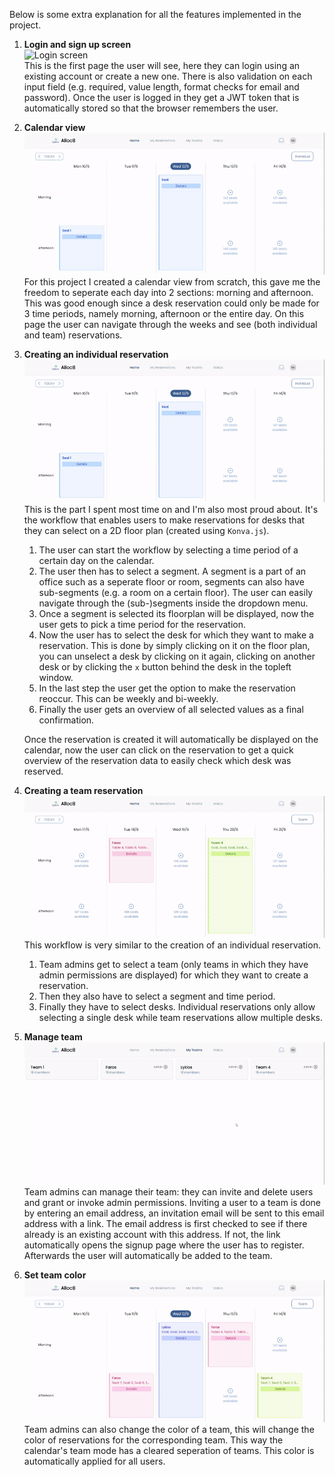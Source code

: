 Below is some extra explanation for all the features implemented in the project.

1. **Login and sign up screen**  
   ![Login screen](1_login.gif)  
   This is the first page the user will see, here they can login using an existing account or create a new one. There is also validation on each input field (e.g. required, value length, format checks for email and password).
   Once the user is logged in they get a JWT token that is automatically stored so that the browser remembers the user.

2. **Calendar view**  
   ![Calendar view](2_calendar.gif)  
   For this project I created a calendar view from scratch, this gave me the freedom to seperate each day into 2 sections: morning and afternoon. This was good enough since a desk reservation could only be made for 3 time periods,
   namely morning, afternoon or the entire day. On this page the user can navigate through the weeks and see (both individual and team) reservations.

3. **Creating an individual reservation**  
   ![Individual reservation](3_individual_reservation.gif)  
   This is the part I spent most time on and I'm also most proud about. It's the workflow that enables users to make reservations for desks that they can select on a 2D floor plan (created using `Konva.js`).
   1. The user can start the workflow by selecting a time period of a certain day on the calendar.
   2. The user then has to select a segment. A segment is a part of an office such as a seperate floor or room, segments can also have sub-segments (e.g. a room on a certain floor). The user can easily navigate through the (sub-)segments inside the dropdown menu.
   3. Once a segment is selected its floorplan will be displayed, now the user gets to pick a time period for the reservation.
   4. Now the user has to select the desk for which they want to make a reservation. This is done by simply clicking on it on the floor plan, you can unselect a desk by clicking on it again, clicking on another desk or by clicking the `x` button behind the desk in the topleft window.
   5. In the last step the user get the option to make the reservation reoccur. This can be weekly and bi-weekly.
   6. Finally the user gets an overview of all selected values as a final confirmation.
  
   Once the reservation is created it will automatically be displayed on the calendar, now the user can click on the reservation to get a quick overview of the reservation data to easily check which desk was reserved.

4. **Creating a team reservation**  
   ![Team reservation](4_team_reservation.gif)  
   This workflow is very similar to the creation of an individual reservation.
   1. Team admins get to select a team (only teams in which they have admin permissions are displayed) for which they want to create a reservation.
   2. Then they also have to select a segment and time period.
   3. Finally they have to select desks. Individual reservations only allow selecting a single desk while team reservations allow multiple desks.
  
5. **Manage team**  
  ![Manage team](5_manage_team.gif)  
  Team admins can manage their team: they can invite and delete users and grant or invoke admin permissions. Inviting a user to a team is done by entering an email address, an invitation email will be sent to this email address with a link.
  The email address is first checked to see if there already is an existing account with this address. If not, the link automatically opens the signup page where the user has to register. Afterwards the user will automatically be added to the team.
   
7. **Set team color**  
   ![Team color](6_team_color.gif)  
   Team admins can also change the color of a team, this will change the color of reservations for the corresponding team. This way the calendar's team mode has a cleared seperation of teams. This color is automatically applied for all users.
